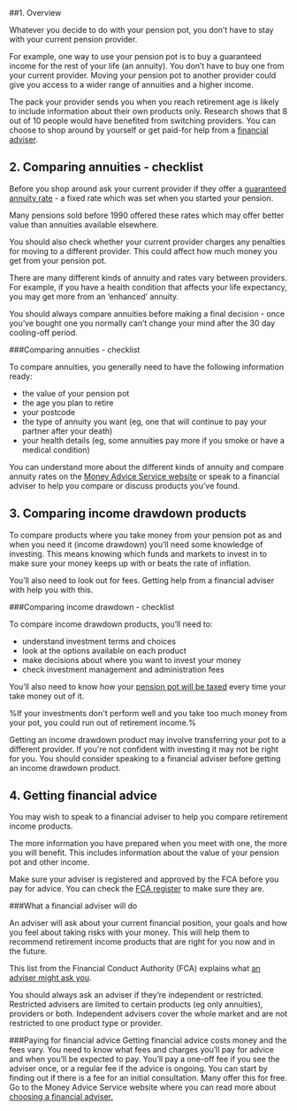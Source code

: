 ##1. Overview

Whatever you decide to do with your pension pot, you don’t have to stay with your current pension provider.

For example, one way to use your pension pot is to buy a guaranteed income for the rest of your life (an annuity). You don’t have to buy one from your current provider. Moving your pension pot to another provider could give you access to a wider range of annuities and a higher income.

The pack your provider sends you when you reach retirement age is likely to include information about their own products only. Research shows that 8 out of 10 people would have benefited from switching providers. You can choose to shop around by yourself or get paid-for help from a [financial adviser](/getting-financial-advice/4).


## 2. Comparing annuities - checklist

Before you shop around ask your current provider if they offer a [guaranteed annuity rate](http://www.pensionsadvisoryservice.org.uk/about-pensions/retirement-choices/buying-an-annuity-how-to-shop-around/guaranteed-annuity-rates) - a fixed rate which was set when you started your pension.

Many pensions sold before 1990 offered these rates which may offer better value than annuities available elsewhere.

You should also check whether your current provider charges any penalties for moving to a different provider. This could affect how much money you get from your pension pot.

There are many different kinds of annuity and rates vary between providers. For example, if you have a health condition that affects your life expectancy, you may get more from an ‘enhanced’ annuity.

You should always compare annuities before making a final decision - once you’ve bought one you normally can’t change your mind after the 30 day cooling-off period.

###Comparing annuities - checklist

To compare annuities, you generally need to have the following information ready:

* the value of your pension pot
* the age you plan to retire
* your postcode
* the type of annuity you want (eg, one that will continue to pay your partner after your death)
* your health details (eg, some annuities pay more if you smoke or have a medical condition)

You can understand more about the different kinds of annuity and compare annuity rates on the [Money Advice Service website](https://annuities.moneyadviceservice.org.uk/xml/annuitiesMAS/an_form.cfm) or speak to a financial adviser to help you compare or discuss products you’ve found.


## 3. Comparing income drawdown products

To compare products where you take money from your pension pot as and when you need it (income drawdown) you’ll need some knowledge of investing. This means knowing which funds and markets to invest in to make sure your money keeps up with or beats the rate of inflation.

You’ll also need to look out for fees. Getting help from a financial adviser with help you with this.

###Comparing income drawdown - checklist

To compare income drawdown products, you’ll need to:

* understand investment terms and choices
* look at the options available on each product
* make decisions about where you want to invest your money
* check investment management and administration fees

You’ll also need to know how your [pension pot will be taxed](/tax-on-your-pension/1) every time your take money out of it.

%If your investments don't perform well and you take too much money from your pot, you could run out of retirement income.%

Getting an income drawdown product may involve transferring your pot to a different provider. If you're not confident with investing it may not be right for you. You should consider speaking to a financial adviser before getting an income drawdown product.


## 4. Getting financial advice

You may wish to speak to a financial adviser to help you compare retirement income products.

The more information you have prepared when you meet with one, the more you will benefit. This includes information about the value of your pension pot and other income.

Make sure your adviser is registered and approved by the FCA before you pay for advice. You can check the [FCA register](http://www.fsa.gov.uk/register/home.do) to make sure they are.

###What a financial adviser will do

An adviser will ask about your current financial position, your goals and how you feel about taking risks with your money. This will help them to recommend retirement income products that are right for you now and in the future.

This list from the Financial Conduct Authority (FCA) explains what [an adviser might ask you](http://www.fca.org.uk/consumers/financial-services-products/investments/financial-advice/what-an-adviser-might-ask-you).

You should always ask an adviser if they’re independent or restricted. Restricted advisers are limited to certain products (eg only annuities), providers or both. Independent advisers cover the whole market and are not restricted to one product type or provider.

###Paying for financial advice
Getting financial advice costs money and the fees vary. You need to know what fees and charges you’ll pay for advice and when you’ll be expected to pay.
You’ll pay a one-off fee if you see the adviser once, or a regular fee if the advice is ongoing. You can start by finding out if there is a fee for an initial consultation. Many offer this for free.
Go to the Money Advice Service website where you can read more about [choosing a financial adviser.](https://www.moneyadviceservice.org.uk/en/articles/choosing-a-financial-adviser)
